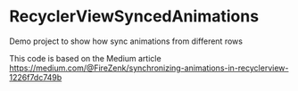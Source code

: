 # RecyclerViewSyncedAnimations
Demo project to show how sync animations from different rows

This code is based on the Medium article https://medium.com/@FireZenk/synchronizing-animations-in-recyclerview-1226f7dc749b
